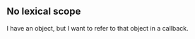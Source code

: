 ## No lexical scope

I have an object, but I want to refer to that object in a callback. <!-- .element: class="fragment" -->

